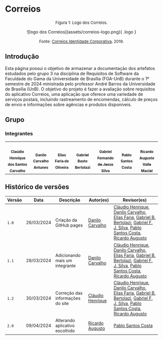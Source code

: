 # Correios

<font size="2"><p style="text-align: center">Figura 1: Logo dos Correios. </p></font>

<center markdown="1">
![logo dos Correios](assets/correios-logo.png){ .logo }
</center>

<font size="2"><p style="text-align: center"> Fonte: <a href="https://www.correios.com.br/acesso-a-informacao/institucional/identidade-corporativa">Correios Identidade Corporativa</a>, 2019. </p></font>

## Introdução

Esta página possui o objetivo de armazenar a documentação dos artefatos estudados pelo grupo 3 na disciplina de Requisitos de Software da Faculdade do Gama da Universidade de Brasília (FGA-UnB) durante o 1º semestre de 2024 ministrada pelo professor André Barros da Universidade de Brasília (UnB). O objetivo do projeto é fazer a avaliação sobre requisitos do aplicativo Correios, uma aplicação que oferece uma variedade de serviços postais, incluindo rastreamento de encomendas, cálculo de preços de envio e informações sobre agências e produtos disponíveis.

## Grupo
### Integrantes

<table>
  <tr>
    <td align="center"><a href="https://github.com/claudiohsc"><img style="border-radius: 60%;" src="https://github.com/claudiohsc.png" width="200px;" alt=""/><br /><sub><b>Claúdio Henrique dos Santos Carvalho</b></sub></a><br />
    <td align="center"><a href="https://github.com/Danilo-Carvalho-Antunes"><img style="border-radius: 60%;" src="https://github.com/Danilo-Carvalho-Antunes.png" width="200px;" alt=""/><br /><sub><b>Danilo Carvalho Antunes</b></sub></a><br />
    <td align="center"><a href="https://github.com/EliasOliver21"><img style="border-radius: 60%;" src="https://github.com/EliasOliver21.png" width="200px;" alt=""/><br /><sub><b>Elias Faria de Oliveira</b></sub></a><br /><a href="Link git" title="Rocketseat"></a></td>
    <td align="center"><a href="https://github.com/Bertolazi"><img style="border-radius: 60%;" src="https://github.com/Bertolazi.png" width="200px;" alt=""/><br /><sub><b>Gabriel Basto Bertolazi</b></sub></a><br />
    <td align="center"><a href="https://github.com/MMcLovin"><img style="border-radius: 60%;" src="https://github.com/MMcLovin.png" width="200px;" alt=""/><br /><sub><b>Gabriel Fernando de Jesus Silva</b></sub></a><br /><a href="Link git" title="Rocketseat"></a></td>
    <td align="center"><a href="https://github.com/pabloheika"><img style="border-radius: 60%;" src="https://github.com/pabloheika.png" width="200px;" alt=""/><br /><sub><b>Pablo Santos Costa</b></sub></a><br />
    <td align="center"><a href="https://github.com/avmricardo"><img style="border-radius: 60%;" src="https://github.com/avmricardo.png" width="200px;" alt=""/><br /><sub><b>Ricardo Augusto Valle Maciel</b></sub></a><br />
  </tr>
</table>

## Histórico de versões

| Versão |   Data  | Descrição | Autor(es) | Revisor(es)
| ------ | ---- | ------ | ---------- | ----------
| `1.0` | 26/03/2024 | Criação da GitHub pages | [Danilo Carvalho](https://github.com/Danilo-Carvalho-Antunes) | [Cláudio Henrique](https://github.com/claudiohsc), [Danilo Carvalho](https://github.com/Danilo-Carvalho-Antunes), [Elias Faria](https://github.com/EliasOliver21), [Gabriel B. Bertolazi](https://github.com/Bertolazi), [Gabriel F. J. Silva](https://github.com/MMcLovin), [Pablo Santos Costa](https://github.com/pabloheika), [Ricardo Augusto](https://github.com/avmricardo)
| `1.1` | 28/03/2024 | Adicionando mais um integrante | [Danilo Carvalho](https://github.com/Danilo-Carvalho-Antunes) | [Cláudio Henrique](https://github.com/claudiohsc), [Danilo Carvalho](https://github.com/Danilo-Carvalho-Antunes), [Elias Faria](https://github.com/EliasOliver21), [Gabriel B. Bertolazi](https://github.com/Bertolazi), [Gabriel F. J. Silva](https://github.com/MMcLovin), [Pablo Santos Costa](https://github.com/pabloheika), [Ricardo Augusto](https://github.com/avmricardo)
| `1.2` | 30/03/2024 | Correção das informações do site | [Cláudio Henrique](https://github.com/claudiohsc) | [Cláudio Henrique](https://github.com/claudiohsc), [Danilo Carvalho](https://github.com/Danilo-Carvalho-Antunes), [Elias Faria](https://github.com/EliasOliver21), [Gabriel B. Bertolazi](https://github.com/Bertolazi), [Gabriel F. J. Silva](https://github.com/MMcLovin), [Pablo Santos Costa](https://github.com/pabloheika), [Ricardo Augusto](https://github.com/avmricardo)
| `2.0` | 09/04/2024 | Alterando aplicativo escolhido | [Ricardo Augusto](https://github.com/avmricardo) | [Pablo Santos Costa](https://github.com/pabloheika)


